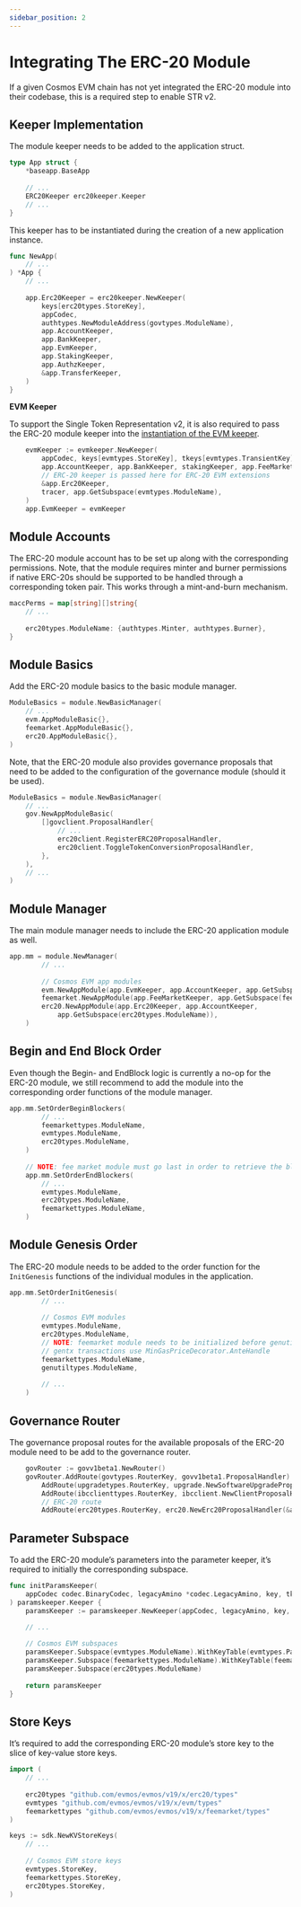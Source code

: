 ```yaml
---
sidebar_position: 2
---
```


# Integrating The ERC-20 Module

If a given Cosmos EVM chain has not yet integrated the ERC-20 module into their codebase, this is a required step to enable STR v2.

## Keeper Implementation

The module keeper needs to be added to the application struct.

```go
type App struct {
	*baseapp.BaseApp
	
	// ...
	ERC20Keeper erc20keeper.Keeper
	// ...
}
```

This keeper has to be instantiated during the creation of a new application instance.

```go
func NewApp(
	// ...
) *App {
	// ...
	
	app.Erc20Keeper = erc20keeper.NewKeeper(
		keys[erc20types.StoreKey],
		appCodec,
		authtypes.NewModuleAddress(govtypes.ModuleName),
		app.AccountKeeper,
		app.BankKeeper,
		app.EvmKeeper,
		app.StakingKeeper,
		app.AuthzKeeper,
		&app.TransferKeeper,
	)
}
```

**EVM Keeper**

To support the Single Token Representation v2, it is also required to pass the ERC-20 module keeper into the [instantiation of the EVM keeper](https://github.com/evmos/evmos/blob/v19.0.0/app/app.go#L441-L447).

```go
	evmKeeper := evmkeeper.NewKeeper(
		appCodec, keys[evmtypes.StoreKey], tkeys[evmtypes.TransientKey], authtypes.NewModuleAddress(govtypes.ModuleName),
		app.AccountKeeper, app.BankKeeper, stakingKeeper, app.FeeMarketKeeper,
		// ERC-20 keeper is passed here for ERC-20 EVM extensions
		&app.Erc20Keeper,
		tracer, app.GetSubspace(evmtypes.ModuleName),
	)
	app.EvmKeeper = evmKeeper
```

## Module Accounts

The ERC-20 module account has to be set up along with the corresponding permissions. Note, that the module requires minter and burner permissions if native ERC-20s should be supported to be handled through a corresponding token pair. This works through a mint-and-burn mechanism.

```go
maccPerms = map[string][]string{
	// ...
			
	erc20types.ModuleName: {authtypes.Minter, authtypes.Burner},
}
```

## Module Basics

Add the ERC-20 module basics to the basic module manager. 

```go
ModuleBasics = module.NewBasicManager(
	// ...
	evm.AppModuleBasic{},
	feemarket.AppModuleBasic{},
	erc20.AppModuleBasic{},
)
```

Note, that the ERC-20 module also provides governance proposals that need to be added to the configuration of the governance module (should it be used).

```go
ModuleBasics = module.NewBasicManager(
	// ...
	gov.NewAppModuleBasic(
		[]govclient.ProposalHandler{
			// ...
			erc20client.RegisterERC20ProposalHandler,
			erc20client.ToggleTokenConversionProposalHandler,
		},
	),
	// ...
)
```

## Module Manager

The main module manager needs to include the ERC-20 application module as well.

```go
app.mm = module.NewManager(
		// ...
		
		// Cosmos EVM app modules
		evm.NewAppModule(app.EvmKeeper, app.AccountKeeper, app.GetSubspace(evmtypes.ModuleName)),
		feemarket.NewAppModule(app.FeeMarketKeeper, app.GetSubspace(feemarkettypes.ModuleName)),	
		erc20.NewAppModule(app.Erc20Keeper, app.AccountKeeper,
			app.GetSubspace(erc20types.ModuleName)),
	)
```

## Begin and End Block Order

Even though the Begin- and EndBlock logic is currently a no-op for the ERC-20 module, we still recommend to add the module into the corresponding order functions of the module manager.

```go
app.mm.SetOrderBeginBlockers(
		// ...
		feemarkettypes.ModuleName,
		evmtypes.ModuleName,
		erc20types.ModuleName,
	)
	
	// NOTE: fee market module must go last in order to retrieve the block gas used.
	app.mm.SetOrderEndBlockers(
		// ...
		evmtypes.ModuleName,
		erc20types.ModuleName,
		feemarkettypes.ModuleName,
	)
```

## Module Genesis Order

The ERC-20 module needs to be added to the order function for the `InitGenesis` functions of the individual modules in the application.

```go
app.mm.SetOrderInitGenesis(
		// ...
		
		// Cosmos EVM modules
		evmtypes.ModuleName,
		erc20types.ModuleName,
		// NOTE: feemarket module needs to be initialized before genutil module:
		// gentx transactions use MinGasPriceDecorator.AnteHandle
		feemarkettypes.ModuleName,
		genutiltypes.ModuleName,
		
		// ...
	)
```

## Governance Router

The governance proposal routes for the available proposals of the ERC-20 module need to be add to the governance router.

```go
	govRouter := govv1beta1.NewRouter()
	govRouter.AddRoute(govtypes.RouterKey, govv1beta1.ProposalHandler).
		AddRoute(upgradetypes.RouterKey, upgrade.NewSoftwareUpgradeProposalHandler(&app.UpgradeKeeper)).
		AddRoute(ibcclienttypes.RouterKey, ibcclient.NewClientProposalHandler(app.IBCKeeper.ClientKeeper)).
		// ERC-20 route
		AddRoute(erc20types.RouterKey, erc20.NewErc20ProposalHandler(&app.Erc20Keeper))
```

## Parameter Subspace

To add the ERC-20 module’s parameters into the parameter keeper, it’s required to initially the corresponding subspace.

```go
func initParamsKeeper(
	appCodec codec.BinaryCodec, legacyAmino *codec.LegacyAmino, key, tkey storetypes.StoreKey,
) paramskeeper.Keeper {
	paramsKeeper := paramskeeper.NewKeeper(appCodec, legacyAmino, key, tkey)

	// ...
	
	// Cosmos EVM subspaces
	paramsKeeper.Subspace(evmtypes.ModuleName).WithKeyTable(evmtypes.ParamKeyTable()) //nolint: staticcheck
	paramsKeeper.Subspace(feemarkettypes.ModuleName).WithKeyTable(feemarkettypes.ParamKeyTable())
	paramsKeeper.Subspace(erc20types.ModuleName)
	
	return paramsKeeper
}
```

## Store Keys

It’s required to add the corresponding ERC-20 module’s store key to the slice of key-value store keys.

```go
import (
	// ...
	
	erc20types "github.com/evmos/evmos/v19/x/erc20/types"
	evmtypes "github.com/evmos/evmos/v19/x/evm/types"
	feemarkettypes "github.com/evmos/evmos/v19/x/feemarket/types"
)

keys := sdk.NewKVStoreKeys(
	// ...
	
	// Cosmos EVM store keys
	evmtypes.StoreKey,
	feemarkettypes.StoreKey,
	erc20types.StoreKey,
)
```